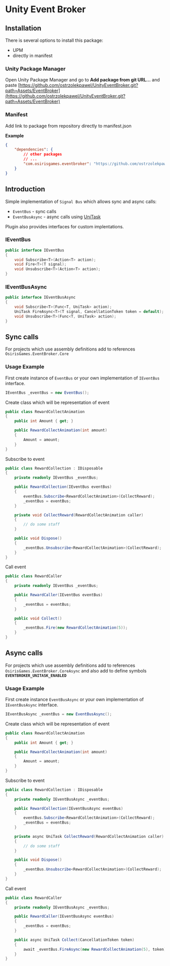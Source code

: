 # Unity Event Broker

## Installation

There is several options to install this package:
- UPM
- directly in manifest

### Unity Package Manager

Open Unity Package Manager and go to **Add package from git URL...** and paste [https://github.com/ostrzolekpawel/UnityEventBroker.git?path=Assets/EventBroker](https://github.com/ostrzolekpawel/UnityEventBroker.git?path=Assets/EventBroker)

### Manifest
Add link to package from repository directly to manifest.json

**Example**
```json
{
    "dependencies": {
        // other packages
        // ...
        "com.osirisgames.eventbroker": "https://github.com/ostrzolekpawel/UnityEventBroker.git?path=Assets/EventBroker"
    }
}
```

## Introduction

Simple implementation of `Signal Bus` which allows sync and async calls:
- `EventBus` - sync calls
- `EventBusAsync` - async calls using [UniTask](https://github.com/Cysharp/UniTask)

Plugin also provides interfaces for custom implentations.

### IEventBus

```cs
public interface IEventBus
{
    void Subscribe<T>(Action<T> action);
    void Fire<T>(T signal);
    void Unsubscribe<T>(Action<T> action);
}
```


### IEventBusAsync

```cs
public interface IEventBusAsync
{
    void Subscribe<T>(Func<T, UniTask> action);
    UniTask FireAsync<T>(T signal, CancellationToken token = default);
    void Unsubscribe<T>(Func<T, UniTask> action);
}
```

## Sync calls

For projects which use assembly definitions add to references `OsirisGames.EventBroker.Core`

### Usage Example

First create instance of `EventBus` or your own implementation of `IEventBus` interface.

```cs
IEventBus _eventBus = new EventBus();
```

Create class which will be representation of event

```cs
public class RewardCollectAnimation
{
    public int Amount { get; }

    public RewardCollectAnimation(int amount)
    {
        Amount = amount;
    }
}
```

Subscribe to event

```cs
public class RewardCollection : IDisposable
{
    private readonly IEventBus _eventBus;

    public RewardCollection(IEventBus eventBus)
    {
        eventBus.Subscribe<RewardCollectAnimation>(CollectReward);
        _eventBus = eventBus;
    }

    private void CollectReward(RewardCollectAnimation caller)
    {
        // do some staff
    }

    public void Dispose()
    {
        _eventBus.Unsubscribe<RewardCollectAnimation>(CollectReward);
    }
}
```

Call event
```cs
public class RewardCaller
{
    private readonly IEventBus _eventBus;

    public RewardCaller(IEventBus eventBus)
    {
        _eventBus = eventBus;
    }

    public void Collect()
    {
        _eventBus.Fire(new RewardCollectAnimation(5));
    }
}

```

## Async calls

For projects which use assembly definitions add to references `OsirisGames.EventBroker.CoreAsync`
and also add to define symbols **`EVENTBROKER_UNITASK_ENABLED`**

### Usage Example

First create instance `EventBusAsync` or your own implementation of `IEventBusAsync` interface.

```cs
IEventBusAsync _eventBus = new EventBusAsync();
```

Create class which will be representation of event

```cs
public class RewardCollectAnimation
{
    public int Amount { get; }

    public RewardCollectAnimation(int amount)
    {
        Amount = amount;
    }
}
```

Subscribe to event

```cs
public class RewardCollection : IDisposable
{
    private readonly IEventBusAsync _eventBus;

    public RewardCollection(IEventBusAsync eventBus)
    {
        eventBus.Subscribe<RewardCollectAnimation>(CollectReward);
        _eventBus = eventBus;
    }

    private async UniTask CollectReward(RewardCollectAnimation caller)
    {
        // do some staff
    }

    public void Dispose()
    {
        _eventBus.Unsubscribe<RewardCollectAnimation>(CollectReward);
    }
}
```

Call event
```cs
public class RewardCaller
{
    private readonly IEventBusAsync _eventBus;

    public RewardCaller(IEventBusAsync eventBus)
    {
        _eventBus = eventBus;
    }

    public async UniTask Collect(CancellationToken token)
    {
        await _eventBus.FireAsync(new RewardCollectAnimation(5), token);
    }
}

```
